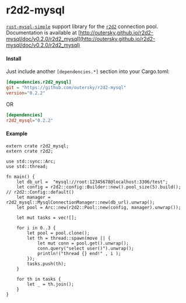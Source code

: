 # r2d2-mysql
[`rust-mysql-simple`](https://github.com/blackbeam/rust-mysql-simple) support library for the [`r2d2`](https://github.com/sfackler/r2d2) connection pool.
Documentation is available at [http://outersky.github.io/r2d2-mysql/doc/v0.2.0/r2d2_mysql](http://outersky.github.io/r2d2-mysql/doc/v0.2.0/r2d2_mysql)

#### Install
Just include another `[dependencies.*]` section into your Cargo.toml:

```toml
[dependencies.r2d2_mysql]
git = "https://github.com/outersky/r2d2-mysql"
version="0.2.2"
```
OR
```toml
[dependencies]
r2d2_mysql="0.2.2"
```
#### Example

```rust,no_run
extern crate r2d2_mysql;
extern crate r2d2;

use std::sync::Arc;
use std::thread;

fn main() {
	let db_url =  "mysql://root:12345678@localhost:3306/test";
    let config = r2d2::config::Builder::new().pool_size(5).build();   // r2d2::Config::default()
    let manager = r2d2_mysql::MysqlConnectionManager::new(db_url).unwrap();
    let pool = Arc::new(r2d2::Pool::new(config, manager).unwrap());

    let mut tasks = vec![];

    for i in 0..3 {
        let pool = pool.clone();
        let th = thread::spawn(move || {
            let mut conn = pool.get().unwrap();
            conn.query("select user()").unwrap();
            println!("thread {} end!" , i );
        });
        tasks.push(th);
    }

    for th in tasks {
        let _ = th.join();
    }
}
```
